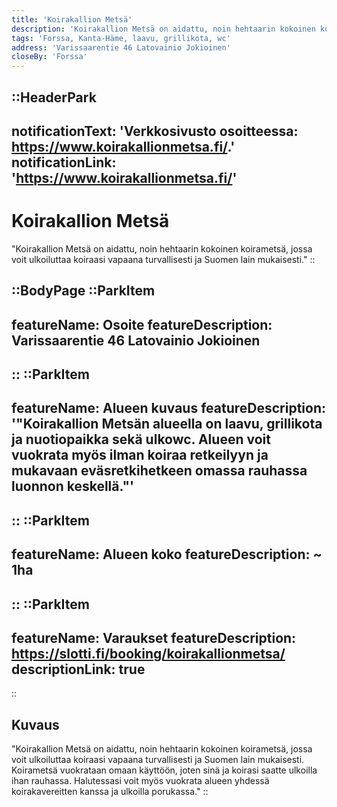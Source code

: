 ```yaml
---
title: 'Koirakallion Metsä'
description: 'Koirakallion Metsä on aidattu, noin hehtaarin kokoinen koirametsä, jossa voit ulkoiluttaa koiraasi vapaana turvallisesti ja Suomen lain mukaisesti.'
tags: 'Forssa, Kanta-Häme, laavu, grillikota, wc'
address: 'Varissaarentie 46 Latovainio Jokioinen'
closeBy: 'Forssa'
---
```


::HeaderPark
---

notificationText: 'Verkkosivusto osoitteessa: https://www.koirakallionmetsa.fi/.'
notificationLink: 'https://www.koirakallionmetsa.fi/'
---
# Koirakallion Metsä
"Koirakallion Metsä on aidattu, noin hehtaarin kokoinen koirametsä, jossa voit ulkoiluttaa koiraasi vapaana turvallisesti ja Suomen lain mukaisesti."
::

::BodyPage
::ParkItem
---
featureName: Osoite
featureDescription: Varissaarentie 46 Latovainio Jokioinen
---
::
::ParkItem
---
featureName: Alueen kuvaus
featureDescription: '"Koirakallion Metsän alueella on laavu, grillikota ja nuotiopaikka sekä ulkowc. Alueen voit vuokrata myös ilman koiraa retkeilyyn ja mukavaan eväsretkihetkeen omassa rauhassa luonnon keskellä."'
---
::
::ParkItem
---
featureName: Alueen koko
featureDescription: ~ 1ha
---
::
::ParkItem
---
featureName: Varaukset
featureDescription: https://slotti.fi/booking/koirakallionmetsa/
descriptionLink: true
---
::
## Kuvaus
"Koirakallion Metsä on aidattu, noin hehtaarin kokoinen koirametsä, jossa voit ulkoiluttaa koiraasi vapaana turvallisesti ja Suomen lain mukaisesti. Koirametsä vuokrataan omaan käyttöön, joten sinä ja koirasi saatte ulkoilla ihan rauhassa. Halutessasi voit myös vuokrata alueen yhdessä koirakavereitten kanssa ja ulkoilla porukassa."
::